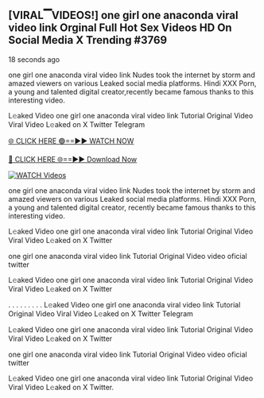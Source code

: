 ## [VIRAL▔VIDEOS!] one girl one anaconda viral video link Orginal Full Hot Sex Videos HD On Social Media X Trending #3769

18 seconds ago

one girl one anaconda viral video link Nudes took the internet by storm and amazed viewers on various Leaked social media platforms. Hindi XXX Porn, a young and talented digital creator,recently became famous thanks to this interesting video.

L𝚎aked Video one girl one anaconda viral video link Tutorial Original Video Viral Video L𝚎aked on X Twitter Telegram

[🌐 CLICK HERE 🟢==►► WATCH NOW](https://dekho-ki-hoy-07-2k25.blogspot.com/2025/01/viral-tv.html)

[🔴 CLICK HERE 🌐==►► Download Now](https://dekho-ki-hoy-07-2k25.blogspot.com/2025/01/viral-tv.html)

[![WATCH Videos](https://i.imgur.com/PlrYii1.png)](https://dekho-ki-hoy-07-2k25.blogspot.com/2025/01/viral-tv.html)

one girl one anaconda viral video link Nudes took the internet by storm and amazed viewers on various Leaked social media platforms. Hindi XXX Porn, a young and talented digital creator, recently became famous thanks to this interesting video.

L𝚎aked Video one girl one anaconda viral video link Tutorial Original Video Viral Video L𝚎aked on X Twitter

one girl one anaconda viral video link Tutorial Original Video video oficial twitter

L𝚎aked Video one girl one anaconda viral video link Tutorial Original Video Viral Video L𝚎aked on X Twitter

. . . . . . . . . L𝚎aked Video one girl one anaconda viral video link Tutorial Original Video Viral Video L𝚎aked on X Twitter Telegram

L𝚎aked Video one girl one anaconda viral video link Tutorial Original Video Viral Video L𝚎aked on X Twitter

one girl one anaconda viral video link Tutorial Original Video video oficial twitter

L𝚎aked Video one girl one anaconda viral video link Tutorial Original Video Viral Video L𝚎aked on X Twitter.